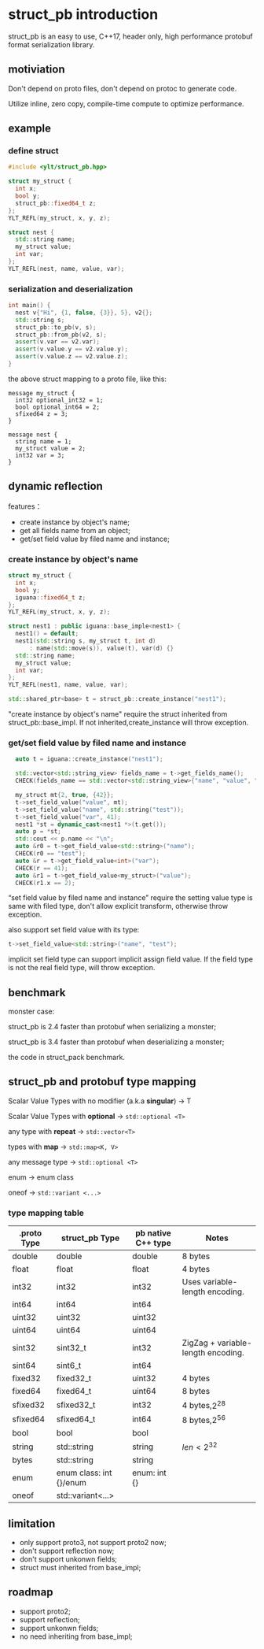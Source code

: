# struct_pb introduction

struct_pb is an easy to use, C++17, header only, high performance protobuf format serialization library.

## motiviation

Don't depend on proto files, don't depend on protoc to generate code.

Utilize inline, zero copy, compile-time compute to optimize performance.

## example

### define struct
```cpp
#include <ylt/struct_pb.hpp>

struct my_struct {
  int x;
  bool y;
  struct_pb::fixed64_t z;
};
YLT_REFL(my_struct, x, y, z);

struct nest {
  std::string name;
  my_struct value;
  int var;
};
YLT_REFL(nest, name, value, var);
```

### serialization and deserialization
```cpp
int main() {
  nest v{"Hi", {1, false, {3}}, 5}, v2{};
  std::string s;
  struct_pb::to_pb(v, s);
  struct_pb::from_pb(v2, s);
  assert(v.var == v2.var);
  assert(v.value.y == v2.value.y);
  assert(v.value.z == v2.value.z);
}
```
the above struct mapping to a proto file, like this:
```
message my_struct {
  int32 optional_int32 = 1;
  bool optional_int64 = 2;
  sfixed64 z = 3;
}

message nest {
  string name = 1;
  my_struct value = 2;
  int32 var = 3;
}
```

## dynamic reflection
features：
- create instance by object's name;
- get all fields name from an object;
- get/set field value by filed name and instance;

### create instance by object's name
```cpp
struct my_struct {
  int x;
  bool y;
  iguana::fixed64_t z;
};
YLT_REFL(my_struct, x, y, z);

struct nest1 : public iguana::base_imple<nest1> {
  nest1() = default;
  nest1(std::string s, my_struct t, int d)
      : name(std::move(s)), value(t), var(d) {}
  std::string name;
  my_struct value;
  int var;
};
YLT_REFL(nest1, name, value, var);
```

```cpp
std::shared_ptr<base> t = struct_pb::create_instance("nest1");
```
"create instance by object's name" require the struct inherited from struct_pb::base_impl. If not inherited,create_instance will throw exception.

### get/set field value by filed name and instance
```cpp
  auto t = iguana::create_instance("nest1");

  std::vector<std::string_view> fields_name = t->get_fields_name();
  CHECK(fields_name == std::vector<std::string_view>{"name", "value", "var"});

  my_struct mt{2, true, {42}};
  t->set_field_value("value", mt);
  t->set_field_value("name", std::string("test"));
  t->set_field_value("var", 41);
  nest1 *st = dynamic_cast<nest1 *>(t.get());
  auto p = *st;
  std::cout << p.name << "\n";
  auto &r0 = t->get_field_value<std::string>("name");
  CHECK(r0 == "test");
  auto &r = t->get_field_value<int>("var");
  CHECK(r == 41);
  auto &r1 = t->get_field_value<my_struct>("value");
  CHECK(r1.x == 2);
```
“set field value by filed name and instance” require the setting value type is same with filed type, don't allow explicit transform, otherwise throw exception.

also support set field value with its type:
```cpp
t->set_field_value<std::string>("name", "test");
```
implicit set field type can support implicit assign field value. If the field type is not the real field type, will throw exception.  

## benchmark 

monster case: 

struct_pb is 2.4 faster than protobuf when serializing a monster;

struct_pb is 3.4 faster than protobuf when deserializing a monster;

the code in struct_pack benchmark.

## struct_pb and protobuf type mapping
Scalar Value Types with no modifier (a.k.a **singular**) -> T

Scalar Value Types with **optional** -> `std::optional <T>`

any type with **repeat** -> `std::vector<T>`

types with **map** -> `std::map<K, V>`

any message type -> `std::optional <T>`

enum -> enum class

oneof -> `std::variant <...>`

### type mapping table
| .proto Type | struct_pb Type                    | pb native C++ type | Notes                              |
|-------------|-----------------------------------|--------------------|------------------------------------|
| double      | double                            | double             | 8 bytes                            |
| float       | float                             | float              | 4 bytes                            |
| int32       | int32                             | int32              | Uses variable-length encoding.     |
| int64       | int64                             | int64              |                                    |
| uint32      | uint32                            | uint32             |                                    |
| uint64      | uint64                            | uint64             |                                    |
| sint32      | sint32_t                             | int32              | ZigZag + variable-length encoding. |
| sint64      | sint6_t                             | int64              |                                    |
| fixed32     | fixed32_t                            | uint32             | 4 bytes                            |
| fixed64     | fixed64_t                            | uint64             | 8 bytes                            |
| sfixed32    | sfixed32_t                             | int32              | 4 bytes,$2^{28}$                   |
| sfixed64    | sfixed64_t                             | int64              | 8 bytes,$2^{56}$                   |
| bool        | bool                              | bool               |                                    |
| string      | std::string                       | string             | $len < 2^{32}$                     |
| bytes       | std::string                       | string             |                                    |
| enum        | enum class: int {}/enum                | enum: int {}       |                                    |
| oneof       | std::variant<...> |                    |                                    |

## limitation
- only support proto3, not support proto2 now;
- don't support reflection now;
- don't support  unkonwn fields;
- struct must inherited from base_impl;

## roadmap
- support proto2;
- support reflection;
- support unkonwn fields;
- no need inheriting from base_impl;

